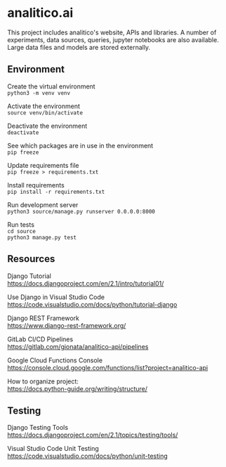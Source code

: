 # analitico.ai

This project includes analitico's website, APIs and libraries. A number of experiments, data sources, queries, jupyter notebooks are also available. Large data files and models are stored externally.
  
  
Environment
---

Create the virtual environment   
`python3 -m venv venv`   

Activate the environment   
`source venv/bin/activate`   

Deactivate the environment  
`deactivate`   

See which packages are in use in the environment  
`pip freeze`  

Update requirements file  
`pip freeze > requirements.txt`

Install requirements   
`pip install -r requirements.txt`

Run development server   
`python3 source/manage.py runserver 0.0.0.0:8000`

Run tests  
`cd source`  
`python3 manage.py test`  


Resources
---  

Django Tutorial  
https://docs.djangoproject.com/en/2.1/intro/tutorial01/   

Use Django in Visual Studio Code  
https://code.visualstudio.com/docs/python/tutorial-django  

Django REST Framework   
https://www.django-rest-framework.org/  

GitLab CI/CD Pipelines    
https://gitlab.com/gionata/analitico-api/pipelines

Google Cloud Functions Console   
https://console.cloud.google.com/functions/list?project=analitico-api

How to organize project:   
https://docs.python-guide.org/writing/structure/


Testing
---  

Django Testing Tools     
https://docs.djangoproject.com/en/2.1/topics/testing/tools/  

Visual Studio Code Unit Testing    
https://code.visualstudio.com/docs/python/unit-testing